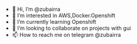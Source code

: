 - 👋 Hi, I’m @zubairra
- 👀 I’m interested in AWS,Docker.Openshift
- 🌱 I’m currently learning Openshift
- 💞️ I’m looking to collaborate on projects with gui
- 📫 How to reach me on telegram @zubairra

<!---
zubairra/zubairra is a ✨ special ✨ repository because its `README.md` (this file) appears on your GitHub profile.
You can click the Preview link to take a look at your changes.
--->
